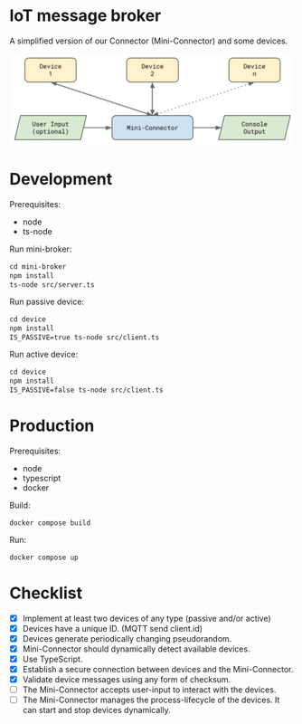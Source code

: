 # IoT message broker

A simplified version of our Connector (Mini-Connector) and some devices.

![Diagram](/diagram.png)

# Development

Prerequisites:

- node
- ts-node

Run mini-broker:

```
cd mini-broker
npm install
ts-node src/server.ts
```

Run passive device:

```
cd device
npm install
IS_PASSIVE=true ts-node src/client.ts
```

Run active device:

```
cd device
npm install
IS_PASSIVE=false ts-node src/client.ts
```

# Production

Prerequisites:

- node
- typescript
- docker

Build:

```
docker compose build
```

Run:

```
docker compose up
```

# Checklist

- [x] Implement at least two devices of any type (passive and/or active)
- [x] Devices have a unique ID. (MQTT send client.id)
- [x] Devices generate periodically changing pseudorandom.
- [x] Mini-Connector should dynamically detect available devices.
- [x] Use TypeScript.
- [x] Establish a secure connection between devices and the Mini-Connector.
- [x] Validate device messages using any form of checksum.
- [ ] The Mini-Connector accepts user-input to interact with the devices.
- [ ] The Mini-Connector manages the process-lifecycle of the devices. It can start and stop
  devices dynamically.
